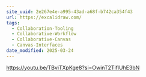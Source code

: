 ```yaml
---
site_uuid: 2e267e4e-a995-43ad-a68f-b742ca354f43
url: https://excalidraw.com/
tags:
  - Collaboration-Tooling
  - Collaborative-Workflow
  - Collaborative-Canvas
  - Canvas-Interfaces
date_modified: 2025-03-24
---
```





https://youtu.be/TBviTXpKge8?si=OwinT2TiflUhE3bN